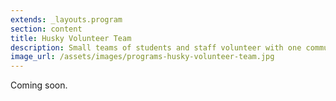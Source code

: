 ```yaml
---
extends: _layouts.program
section: content
title: Husky Volunteer Team
description: Small teams of students and staff volunteer with one community organization at the same time and place for one semester.
image_url: /assets/images/programs-husky-volunteer-team.jpg
---
```


Coming soon.

